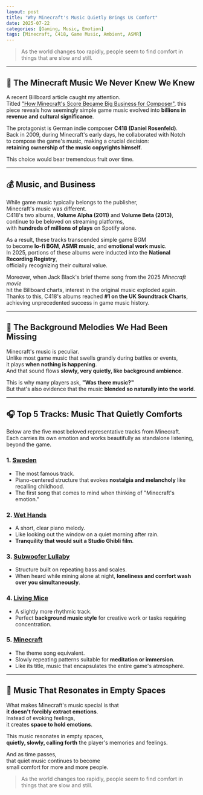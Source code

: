 ```yaml
---
layout: post
title: "Why Minecraft's Music Quietly Brings Us Comfort"
date: 2025-07-22
categories: [Gaming, Music, Emotion]
tags: [Minecraft, C418, Game Music, Ambient, ASMR]
---
```


> As the world changes too rapidly, people seem to find comfort in things that are slow and still.

---

## 🎵 The Minecraft Music We Never Knew We Knew

A recent Billboard article caught my attention.  
Titled ["How Minecraft's Score Became Big Business for Composer"](https://www.billboard.com/pro/how-minecraft-score-became-big-business-for-composer/), 
this piece reveals how seemingly simple game music evolved into **billions in revenue and cultural significance**.

The protagonist is German indie composer **C418 (Daniel Rosenfeld)**.  
Back in 2009, during Minecraft's early days, he collaborated with Notch  
to compose the game's music, making a crucial decision:  
**retaining ownership of the music copyrights himself.**

This choice would bear tremendous fruit over time.

---

## 💰 Music, and Business

While game music typically belongs to the publisher,  
Minecraft's music was different.  
C418's two albums, **Volume Alpha (2011)** and **Volume Beta (2013)**,  
continue to be beloved on streaming platforms,  
with **hundreds of millions of plays** on Spotify alone.

As a result, these tracks transcended simple game BGM  
to become **lo-fi BGM**, **ASMR music**, and **emotional work music**.  
In 2025, portions of these albums were inducted into the **National Recording Registry**,  
officially recognizing their cultural value.

Moreover, when Jack Black's brief theme song from the 2025 *Minecraft movie*  
hit the Billboard charts, interest in the original music exploded again.  
Thanks to this, C418's albums reached **#1 on the UK Soundtrack Charts**,  
achieving unprecedented success in game music history.

---

## 🌌 The Background Melodies We Had Been Missing

Minecraft's music is peculiar.  
Unlike most game music that swells grandly during battles or events,  
it plays **when nothing is happening**.  
And that sound flows **slowly, very quietly, like background ambience**.

This is why many players ask, **"Was there music?"**  
But that's also evidence that the music **blended so naturally into the world**.

---

## 🎧 Top 5 Tracks: Music That Quietly Comforts

Below are the five most beloved representative tracks from Minecraft.  
Each carries its own emotion and works beautifully as standalone listening, beyond the game.

### 1. [Sweden](https://youtu.be/aBkTkxKDduc?si=Mq8dfa9y73Z4Fvda)
- The most famous track.  
- Piano-centered structure that evokes **nostalgia and melancholy** like recalling childhood.  
- The first song that comes to mind when thinking of "Minecraft's emotion."

### 2. [Wet Hands](https://www.youtube.com/watch?v=mukiMaOSLEs)
- A short, clear piano melody.  
- Like looking out the window on a quiet morning after rain.  
- **Tranquility that would suit a Studio Ghibli film**.

### 3. [Subwoofer Lullaby](https://www.youtube.com/watch?v=Gpd85y_iTxY)
- Structure built on repeating bass and scales.  
- When heard while mining alone at night, **loneliness and comfort wash over you simultaneously**.

### 4. [Living Mice](https://www.youtube.com/watch?v=oGxQNQtnr6Q)
- A slightly more rhythmic track.  
- Perfect **background music style** for creative work or tasks requiring concentration.

### 5. [Minecraft](https://www.youtube.com/watch?v=qq-RGFyaq0U)
- The theme song equivalent.  
- Slowly repeating patterns suitable for **meditation or immersion**.  
- Like its title, music that encapsulates the entire game's atmosphere.

---

## 🍃 Music That Resonates in Empty Spaces

What makes Minecraft's music special is that  
**it doesn't forcibly extract emotions**.  
Instead of evoking feelings,  
it creates **space to hold emotions**.

This music resonates in empty spaces,  
**quietly, slowly, calling forth** the player's memories and feelings.

And as time passes,  
that quiet music continues to become  
small comfort for more and more people.

> As the world changes too rapidly, people seem to find comfort in things that are slow and still.